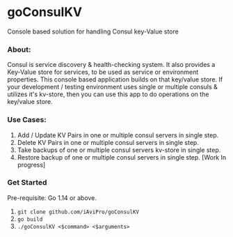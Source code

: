 # goConsulKV
Console based solution for handling Consul key-Value store

### About:
Consul is service discovery & health-checking system. It also provides a Key-Value store for services, to be used as service or environment properties. This console based application builds on that key/value store.
If your development / testing environment uses single or multiple consuls & utilizes it's kv-store, then you can use this app to do operations  on the key/value store.

### Use Cases:

1. Add / Update KV Pairs in one or multiple consul servers in single step.
2. Delete KV Pairs in one or multiple consul servers in single step.
3. Take backups of one or multiple consul servers kv-store in single step.
4. Restore backup of one or multiple consul servers in single step. [Work In progress]

### Get Started

Pre-requisite: Go 1.14 or above.

1. `git clone github.com/iAviPro/goConsulKV`
2. `go build`
3. `./goConsulKV <$command> <$arguments>`
